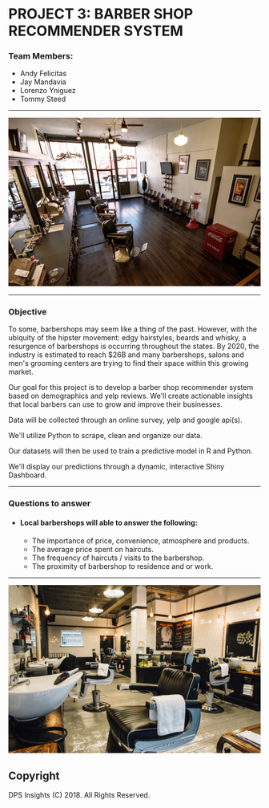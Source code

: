 
# PROJECT 3: BARBER SHOP RECOMMENDER SYSTEM

### Team Members:
* Andy Felicitas
* Jay Mandavia
* Lorenzo Yniguez
* Tommy Steed

<hr>

![title](images/barbershop.jpg)
<hr>

### Objective

To some, barbershops may seem like a thing of the past. However, with the ubiquity of the hipster movement: edgy hairstyles, beards and whisky, a resurgence of barbershops is occurring throughout the states.  By 2020, the industry is estimated to reach $26B and many barbershops, salons and men's grooming centers are trying to find their space within this growing market. 

Our goal for this project is to develop a barber shop recommender system based on demographics and yelp reviews. We'll create actionable insights that local barbers can use to grow and improve their businesses.

Data will be collected through an online survey, yelp and google api(s). 

We'll utilize Python to scrape, clean and organize our data.

Our datasets will then be used to train a predictive model in R and Python.

We'll display our predictions through a dynamic, interactive Shiny Dashboard.

<hr>

### Questions to answer
* #### Local barbershops will able to answer the following:

    * The importance of price, convenience, atmosphere and products.
    * The average price spent on haircuts.
    * The frequency of haircuts / visits to the barbershop.
    * The proximity of barbershop to residence and or work. 

<hr>

![title](images/barbershop2.jpg)
<br>

## Copyright

DPS Insights (C) 2018. All Rights Reserved.

